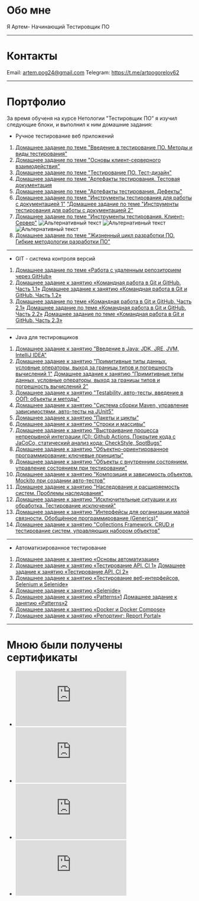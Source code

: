 #  Обо мне #
Я Артем- Начинающий Тестировщик ПО
***
#  Контакты
Email: artem.pog24@gmail.com
Telegram: https://t.me/artpogorelov62
***
#  Портфолио
За время обученя на курсе Нетологии "Тестировщик ПО" я изучил следующие блоки, и выполнил к ним домашние задания:

* Ручное тестирование веб приложений
1.	[Домашнее задание по теме "Введение в тестирование ПО. Методы и виды тестирования"](https://docs.google.com/document/d/1r7pGoEyuFQHeY8_rU7VzKvMtLSFad9U4TPWU1KvWzLo/edit?usp=sharing)
2.	[Домашнее задание по теме "Основы клиент-серверного взаимодействия"](https://docs.google.com/document/d/1PKSKUc6SB5lZ8Hog8LDHge_yCN6VEQ1v1Ir_3w5UVWk/edit?usp=sharing)
3.	[Домашнее задание по теме "Тестирование ПО. Тест-дизайн"](https://docs.google.com/document/d/1uwRqosoZTgVWgitV_oNEq1KRmT_7e3fqKYKqXf8MCjc/edit?usp=sharing")
4.	[Домашнее задание по теме "Артефакты тестирования. Тестовая документация](https://docs.google.com/spreadsheets/d/1LnDVys2iLzxYal4tBYzFDNr-PfUEafYjrx9rX9U4Wb8/edit?usp=sharing)
5.	[Домашнее задание по теме "Артефакты тестирования. Дефекты"](https://docs.google.com/document/d/1dPJsb_OeyjyMn57NOhq9VMWYegHleuaHitPSJiEgRvM/edit?usp=sharing)
6.	[Домашнее задание по теме "Инструменты тестирования для работы с документацией 1"](https://docs.google.com/spreadsheets/d/1Au8wc1IiPGPegktMnqZKKs8s6HKfGP_daM78-vhn1CU/edit?usp=sharing) ["Домашнее задание по теме "Инструменты тестирования для работы с документацией 2"](https://docs.google.com/document/d/1q2wd2sJyzOqNiyUjFEXmvR8hHfhH6LaMwEtfGd5YRD0/edit?usp=sharing)
7.	[Домашнее задание по теме "Инструменты тестирования. Клиент-Сервер"](https://docs.google.com/spreadsheets/d/1XDMf1asGir3jxwZZ_qbzIRgRrJcd8agx5KcvI0jXCS0/edit?usp=sharing)
![Альтернативный текст](https://u.netology.ru/backend/uploads/lms/tasks/homework_solutions/hashed_file/0/1885910/%D0%A1%D0%BD%D0%B8%D0%BC%D0%BE%D0%BA_%D1%8D%D0%BA%D1%80%D0%B0%D0%BD%D0%B0__30_.png?ts=1656862461 "Подсказка")
![Альтернативный текст](https://u.netology.ru/backend/uploads/lms/tasks/homework_solutions/hashed_file/1/1885911/%D0%A1%D0%BD%D0%B8%D0%BC%D0%BE%D0%BA_%D1%8D%D0%BA%D1%80%D0%B0%D0%BD%D0%B0__31_.png?ts=16568624611 "Подсказка")
![Альтернативный текст](https://u.netology.ru/backend/uploads/lms/tasks/homework_solutions/hashed_file/2/1885912/%D0%A1%D0%BD%D0%B8%D0%BC%D0%BE%D0%BA_%D1%8D%D0%BA%D1%80%D0%B0%D0%BD%D0%B0__32_.png?ts=1656862461"Подсказка")
8.	[Домашнее задание по теме "Жизненный цикл разработки ПО. Гибкие методологии разработки ПО"](https://docs.google.com/document/d/1T0Q-6slgE51ViiBwKnkKbW5b0BBGyPgkHvNGKOFB3iI/edit?usp=sharing)
***
* GIT - система контроля версий
1.	[Домашнее задание по теме «Работа с удаленным репозиторием через GitHub»](https://github.com/Artpogorelov/-GitHub.git)
2.  [Домашнее задание к занятию «Командная работа в Git и GitHub. Часть 1.1»](https://github.com/Artpogorelov/2dz.git)  [Домашнее задание к занятию «Командная работа в Git и GitHub. Часть 1.2»](https://github.com/Artpogorelov/2-.git)
3.  [Домашнее задание по теме «Командная работа в Git и GitHub. Часть 2.1»](https://github.com/netology-code/git-2-homeworks-issues.git)  [Домашнее задание по теме «Командная работа в Git и GitHub. Часть 2.2»](https://github.com/Artpogorelov/git-2-homeworks-pr.git")  [Домашнее задание по теме «Командная работа в Git и GitHub. Часть 2.3»](https://artpogorelov.github.io/-3.3/)
***
* Java для тестировщиков
1.	[Домашнее задание к занятию "Введение в Java: JDK, JRE, JVM, IntelliJ IDEA"](https://github.com/Artpogorelov/Dz_3.1_Java.git)
2.	[Домашнее задание к занятию "Примитивные типы данных, условные операторы, выход за границы типов и погрешность вычислений 1"](https://github.com/Artpogorelov/Dz_3.2.1_Java)   [Домашнее задание к занятию "Примитивные типы данных, условные операторы, выход за границы типов и погрешность вычислений 2"](https://github.com/Artpogorelov/Dz_3.2.2_Java)
3.	[Домашнее задание к занятию "Testability, авто-тесты, введение в ООП: объекты и методы"](https://github.com/Artpogorelov/Dz_3.3_Java.git)
4.	[Домашнее задание к занятию "Система сборки Maven, управление зависимостями, авто-тесты на JUnit5"
](https://github.com/Artpogorelov/Dz_3.4_Java.git)
5.	[Домашнее задание к занятию "Пакеты и циклы"](https://github.com/Artpogorelov/Dz_3.5_Java)
6.	[Домашнее задание к занятию "Строки и массивы"](https://github.com/Artpogorelov/Dz_3.6_Java.git)
7.	[Домашнее задание к занятию "Выстраивание процесса непрерывной интеграции (CI): Github Actions. Покрытие кода с JaCoCo, статический анализ кода: CheckStyle, SpotBugs"](https://github.com/Artpogorelov/Dz_3.7_Java.git)
8.	[Домашнее задание к занятию "Объектно-ориентированное программирование: ключевые принципы"](https://github.com/Artpogorelov/Dz_3.8_Java.git)
9.	[Домашнее задание к занятию "Объекты с внутренним состоянием, управление состоянием при тестировании"](https://github.com/Artpogorelov/Dz_3.9_Java.git)
10.	[Домашнее задание к занятию "Композиция и зависимость объектов. Mockito при создании авто-тестов"](https://github.com/Artpogorelov/Dz_3.10_Java.git)
11.	[Домашнее задание к занятию "Наследование и расширяемость систем. Проблемы наследования"](https://github.com/Artpogorelov/Dz_3.11_Java.git)
12.	[Домашнее задание к занятию "Исключительные ситуации и их обработка. Тестирование исключений"](https://github.com/Artpogorelov/Dz_3.12_Java.git)
13.	[Домашнее задание к занятию "Интерфейсы для организации малой связности. Обобщённое программирование (Generics)"](https://github.com/Artpogorelov/Dz_3.13_Java.git)
14.	[Домашнее задание к занятию "Collections Framework. CRUD и тестирование систем, управляющих набором объектов"](https://github.com/Artpogorelov/Dz_3.14_Java.git)
***
* Автоматизированное тестирование
1.	 [Домашнее задание к занятию «Основы автоматизации»](https://github.com/Artpogorelov/Dz_4.1.git)
2.	 [Домашнее задание к занятию «Тестирование API. CI 1»](https://github.com/Artpogorelov/Dz_4.2.1.git) [Домашнее задание к занятию «Тестирование API. CI 2»](https://github.com/Artpogorelov/Dz_4.2.2.git)
3.	 [Домашнее задание к занятию «Тестирование веб-интерфейсов, Selenium и Selenide»](https://github.com/Artpogorelov/Dz_4.3.git)
4.	 [Домашнее задание к занятию «Selenide»](https://github.com/Artpogorelov/Dz_4.4.git)
5.   [Домашнее задание к занятию «Patterns»1](https://github.com/Artpogorelov/Dz_4.5.1.git)  [Домашнее задание к занятию «Patterns»2](https://github.com/Artpogorelov/Dz_4.5.2.git)
6.	 [Домашнее задание к занятию «Docker и Docker Compose»](https://github.com/Artpogorelov/Dz_4.7.git)
7.	 [Домашнее задание к занятию «Репортинг: Report Portal»](https://github.com/Artpogorelov/Dz_4.9.git)
***
#  Мною были получены сертификаты #

* ![Ручное тестирование веб приложений](https://github.com/Artpogorelov/Portfolio/blob/main/certificate%20(3).pdf)
* ![GIT - система контроля версий](https://github.com/Artpogorelov/Portfolio/blob/main/certificate%20(2).pdf)
* ![Java для тестировщиков](https://github.com/Artpogorelov/Portfolio/blob/main/certificate%20(1).pdf)
* ![Автоматизированное тестирование](https://github.com/Artpogorelov/Portfolio/blob/main/certificate.pdf)



